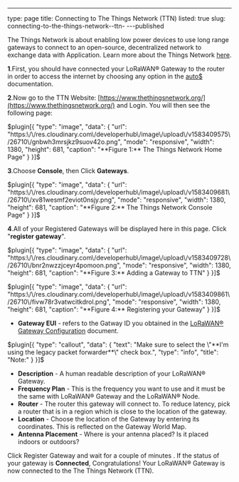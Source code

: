 ---
type: page
title: Connecting to The Things Network (TTN)
listed: true
slug: connecting-to-the-things-network--ttn-
---published

The Things Network is about enabling low power devices to use long range gateways to connect to an open-source, decentralized network to exchange data with Application. Learn more about the Things Network [here](https://www.thethingsnetwork.org/docs/).

**1**.First, you should have connected your LoRaWAN® Gateway to the router in order to access the internet by choosing any option in the [auto$](/rak7249-macro-outdoor-gateway/network) documentation.

**2**.Now go to the TTN Website: [https://www.thethingsnetwork.org/](https://www.thethingsnetwork.org/) and Login. You will then see the following page:

$plugin[{
    "type": "image",
    "data": {
        "url": "https:\/\/res.cloudinary.com\/developerhub\/image\/upload\/v1583409575\/26710\/gnbwh3mrsjkz9suov42o.png",
        "mode": "responsive",
        "width": 1380,
        "height": 681,
        "caption": "**Figure 1:** The Things Network Home Page"
    }
}]$

**3**.Choose **Console**, then Click **Gateways**.

$plugin[{
    "type": "image",
    "data": {
        "url": "https:\/\/res.cloudinary.com\/developerhub\/image\/upload\/v1583409681\/26710\/xv81wesmf2eviot0nsjy.png",
        "mode": "responsive",
        "width": 1380,
        "height": 681,
        "caption": "**Figure 2:** The Things Network Console Page"
    }
}]$

**4**.All of your Registered Gateways will be displayed here in this page. Click "**register gateway**".

$plugin[{
    "type": "image",
    "data": {
        "url": "https:\/\/res.cloudinary.com\/developerhub\/image\/upload\/v1583409728\/26710\/bnr2nwzzjceyr4pomoon.png",
        "mode": "responsive",
        "width": 1380,
        "height": 681,
        "caption": "**Figure 3:** Adding a Gateway to TTN"
    }
}]$

$plugin[{
    "type": "image",
    "data": {
        "url": "https:\/\/res.cloudinary.com\/developerhub\/image\/upload\/v1583409861\/26710\/fivw78r3vatwcitkdrol.png",
        "mode": "responsive",
        "width": 1380,
        "height": 681,
        "caption": "**Figure 4:** Registering your Gateway"
    }
}]$

- **Gateway EUI** - refers to the Gatway ID you obtained in the [LoRaWAN® Gateway Configuration](quick-start/rak7249-macro-outdoor-gateway/lora-gateway-configuration#1lora%C2%AE-packet-forwarder) document.

$plugin[{
    "type": "callout",
    "data": {
        "text": "Make sure to select the \"**I'm using the legacy packet forwarder**\" check box.",
        "type": "info",
        "title": "Note:"
    }
}]$

- **Description** - A human readable description of your LoRaWAN® Gateway.
- **Frequency Plan** - This is the frequency you want to use and it must be the same with LoRaWAN® Gateway and the LoRaWAN® Node.
- **Router** - The router this gateway will connect to. To reduce latency, pick a router that is in a region which is close to the location of the gateway.
- **Location** - Choose the location of the Gateway by entering its coordinates. This is reflected on the Gateway World Map.
- **Antenna Placement** - Where is your antenna placed? Is it placed indoors or outdoors?

Click Register Gateway and wait for a couple of minutes . If the status of your gateway is **Connected**, Congratulations! Your LoRaWAN® Gateway is now connected to the The Things Network (TTN).

